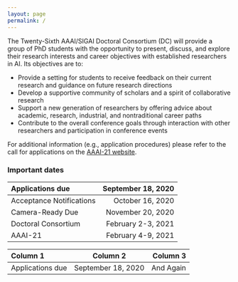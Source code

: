 ```yaml
---
layout: page
permalink: /
---
```


The Twenty-Sixth AAAI/SIGAI Doctoral Consortium (DC) will provide a group of PhD students with the opportunity to present, discuss, and explore their research interests and career objectives with established researchers in AI. Its objectives are to:
- Provide a setting for students to receive feedback on their current research and guidance on future research directions
- Develop a supportive community of scholars and a spirit of collaborative research
- Support a new generation of researchers by offering advice about academic, research, industrial, and nontraditional career paths
- Contribute to the overall conference goals through interaction with other researchers and participation in conference events

For additional information (e.g., application procedures) please refer to the call for applications on the [AAAI-21 website](https://aaai.org/Conferences/AAAI-21/aaai21dccall/).


### Important dates
|Applications due|September 18, 2020|
|:---------------| ----------------:| 
| Acceptance Notifications|October 16, 2020|
| Camera-Ready Due| November 20, 2020|
| Doctoral Consortium|February 2-3, 2021|
| AAAI-21|February 4-9, 2021|


| Column 1       | Column 2     | Column 3     |
| :------------- | :----------: | -----------: |
|  Applications due | September 18, 2020  | And Again    |
